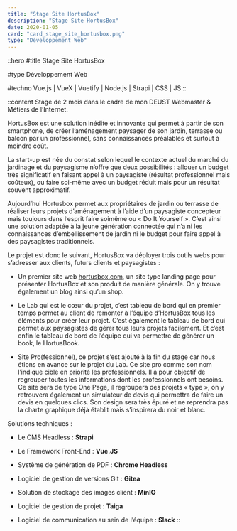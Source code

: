 ```yaml
---
title: "Stage Site HortusBox"
description: "Stage Site HortusBox"
date: 2020-01-05
card: "card_stage_site_hortusbox.png"
type: "Développement Web"
---
```


::hero
#title
Stage Site HortusBox

#type
Développement Web

#techno
Vue.js | VueX | Vuetify | Node.js | Strapi | CSS | JS
::

::content
Stage de 2 mois dans le cadre de mon DEUST Webmaster & Métiers de l’Internet.

HortusBox est une solution inédite et innovante qui permet à partir de son smartphone, de créer l’aménagement paysager de son jardin, terrasse ou balcon par un professionnel, sans connaissances préalables et surtout à moindre coût.

La start-up est née du constat selon lequel le contexte actuel du marché du jardinage et du paysagisme n’offre que deux possibilités : allouer un budget très significatif en faisant appel à un paysagiste (résultat professionnel mais coûteux), ou faire soi-même avec un budget réduit mais pour un résultat souvent approximatif.

Aujourd’hui Hortusbox permet aux propriétaires de jardin ou terrasse de réaliser leurs projets d’aménagement à l’aide d’un paysagiste concepteur mais toujours dans l’esprit faire soimême ou « Do It Yourself ». C’est ainsi une solution adaptée à la jeune génération connectée qui n’a ni les connaissances d’embellissement de jardin ni le budget pour faire appel à des paysagistes traditionnels.


Le projet est donc le suivant, HortusBox va déployer trois outils webs pour s’adresser aux clients, futurs clients et paysagistes :
- Un premier site web [hortusbox.com](https://hortusbox.com), un site type landing page pour présenter HortusBox et son produit de manière générale. On y trouve également un blog ainsi qu’un shop.

- Le Lab qui est le cœur du projet, c’est tableau de bord qui en premier temps permet au client de remonter à l’équipe d’HortusBox tous les éléments pour créer leur projet. C’est également le tableau de bord qui permet aux paysagistes de gérer tous leurs projets facilement. Et c’est enfin le tableau de bord de l’équipe qui va permettre de générer un book, le HortusBook.

- Site Pro(fessionnel), ce projet s’est ajouté à la fin du stage car nous étions en avance sur le projet du Lab. Ce site pro comme son nom l’indique cible en priorité les professionnels. Il a pour objectif de regrouper toutes les informations dont les professionnels ont besoins. Ce site sera de type One Page, il regroupera des projets « type », on y retrouvera également un simulateur de devis qui permettra de faire un devis en quelques clics. Son design sera très épuré et ne reprendra pas la charte graphique déjà établit mais s’inspirera du noir et blanc.


Solutions techniques :
- Le CMS Headless : **Strapi**

- Le Framework Front-End : **Vue.JS**

- Système de génération de PDF : **Chrome Headless**

- Logiciel de gestion de versions Git : **Gitea**

- Solution de stockage des images client : **MinIO**

- Logiciel de gestion de projet : **Taiga**

- Logiciel de communication au sein de l’équipe : **Slack**
::